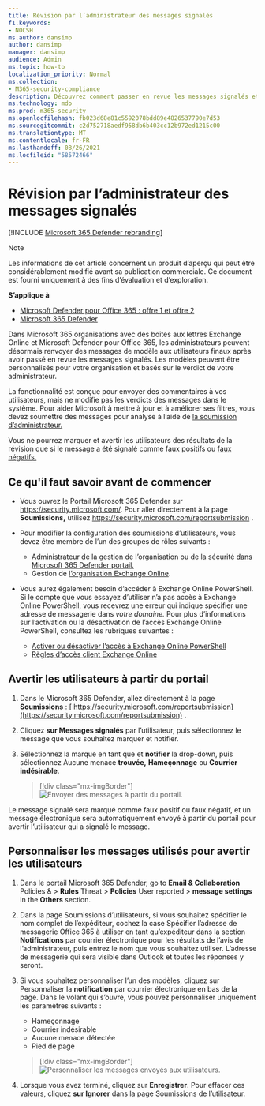 ```yaml
---
title: Révision par l’administrateur des messages signalés
f1.keywords:
- NOCSH
ms.author: dansimp
author: dansimp
manager: dansimp
audience: Admin
ms.topic: how-to
localization_priority: Normal
ms.collection:
- M365-security-compliance
description: Découvrez comment passer en revue les messages signalés et comment envoyer des commentaires à vos utilisateurs.
ms.technology: mdo
ms.prod: m365-security
ms.openlocfilehash: fb023d68e81c5592078bdd89e4826537790e7d53
ms.sourcegitcommit: c2d752718aedf958db6b403cc12b972ed1215c00
ms.translationtype: MT
ms.contentlocale: fr-FR
ms.lasthandoff: 08/26/2021
ms.locfileid: "58572466"
---
```

# <a name="admin-review-for-reported-messages"></a>Révision par l’administrateur des messages signalés

[!INCLUDE [Microsoft 365 Defender rebranding](../includes/microsoft-defender-for-office.md)]

> [!NOTE]
> Les informations de cet article concernent un produit d’aperçu qui peut être considérablement modifié avant sa publication commerciale. Ce document est fourni uniquement à des fins d’évaluation et d’exploration.

**S’applique à**
- [Microsoft Defender pour Office 365 : offre 1 et offre 2](defender-for-office-365.md)
- [Microsoft 365 Defender](../defender/microsoft-365-defender.md)

Dans Microsoft 365 organisations avec des boîtes aux lettres Exchange Online et Microsoft Defender pour Office 365, les administrateurs peuvent désormais renvoyer des messages de modèle aux utilisateurs finaux après avoir passé en revue les messages signalés. Les modèles peuvent être personnalisés pour votre organisation et basés sur le verdict de votre administrateur.

La fonctionnalité est conçue pour envoyer des commentaires à vos utilisateurs, mais ne modifie pas les verdicts des messages dans le système. Pour aider Microsoft à mettre à jour et à améliorer ses filtres, vous devez soumettre des messages pour analyse à l’aide de [la soumission d’administrateur.](admin-submission.md)

Vous ne pourrez marquer et avertir les utilisateurs des résultats de la révision que si le message a été signalé comme faux positifs ou [faux négatifs.](report-false-positives-and-false-negatives.md)

## <a name="what-do-you-need-to-know-before-you-begin"></a>Ce qu'il faut savoir avant de commencer

- Vous ouvrez le Portail Microsoft 365 Defender sur <https://security.microsoft.com/>. Pour aller directement à la page **Soumissions,** utilisez <https://security.microsoft.com/reportsubmission> .

- Pour modifier la configuration des soumissions d’utilisateurs, vous devez être membre de l’un des groupes de rôles suivants :
  - Administrateur de la gestion de l’organisation ou de la sécurité [dans Microsoft 365 Defender portail.](permissions-microsoft-365-security-center.md)
  - Gestion de [l’organisation Exchange Online](/Exchange/permissions-exo/permissions-exo#role-groups).

- Vous aurez également besoin d’accéder à Exchange Online PowerShell. Si le compte que vous essayez d’utiliser n’a pas accès à Exchange Online PowerShell, vous recevrez une erreur qui indique spécifier une adresse de messagerie dans *votre domaine.* Pour plus d’informations sur l’activation ou la désactivation de l’accès Exchange Online PowerShell, consultez les rubriques suivantes :
  - [Activer ou désactiver l’accès à Exchange Online PowerShell](/powershell/exchange/disable-access-to-exchange-online-powershell)
  - [Règles d’accès client Exchange Online](/exchange/clients-and-mobile-in-exchange-online/client-access-rules/client-access-rules)

## <a name="notify-users-from-within-the-portal"></a>Avertir les utilisateurs à partir du portail

1. Dans le Microsoft 365 Defender, allez directement à la page **Soumissions** : [ https://security.microsoft.com/reportsubmission}(https://security.microsoft.com/reportsubmission) .

2. Cliquez **sur Messages signalés** par l’utilisateur, puis sélectionnez le message que vous souhaitez marquer et notifier.

3. Sélectionnez la marque en tant que et **notifier** la drop-down, puis sélectionnez Aucune menace **trouvée,** **Hameçonnage** ou **Courrier indésirable**.

   > [!div class="mx-imgBorder"]
   > ![Envoyer des messages à partir du portail.](../../media/admin-review-send-message-from-portal.png)

Le message signalé sera marqué comme faux positif ou faux négatif, et un message électronique sera automatiquement envoyé à partir du portail pour avertir l’utilisateur qui a signalé le message.

## <a name="customize-the-messages-used-to-notify-users"></a>Personnaliser les messages utilisés pour avertir les utilisateurs

1. Dans le portail Microsoft 365 Defender, go to **Email & Collaboration** Policies & \> **Rules** Threat \> **Policies** User reported \> **message settings** in the **Others** section.

2. Dans la page Soumissions d’utilisateurs, si vous souhaitez  spécifier le nom complet de l’expéditeur, cochez la case Spécifier l’adresse de messagerie Office 365 à utiliser en tant qu’expéditeur dans la section **Notifications** par courrier électronique pour les résultats de l’avis de l’administrateur, puis entrez le nom que vous souhaitez utiliser.  L’adresse de messagerie qui sera visible dans Outlook et toutes les réponses y seront.

3. Si vous souhaitez personnaliser l’un des modèles, cliquez sur Personnaliser la **notification** par courrier électronique en bas de la page. Dans le volant qui s’ouvre, vous pouvez personnaliser uniquement les paramètres suivants :

    - Hameçonnage
    - Courrier indésirable
    - Aucune menace détectée
    - Pied de page

    > [!div class="mx-imgBorder"]
    > ![Personnaliser les messages envoyés aux utilisateurs.](../../media/admin-review-customize-message.png)

4. Lorsque vous avez terminé, cliquez sur **Enregistrer**. Pour effacer ces valeurs, cliquez **sur Ignorer** dans la page Soumissions de l’utilisateur.
